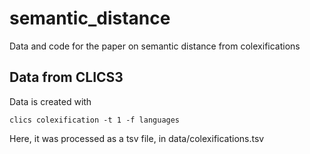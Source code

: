 # semantic_distance

Data and code for the paper on semantic distance from colexifications

## Data from CLICS3

Data is created with

`clics colexification -t 1 -f languages`

Here, it was processed as a tsv file, in data/colexifications.tsv
